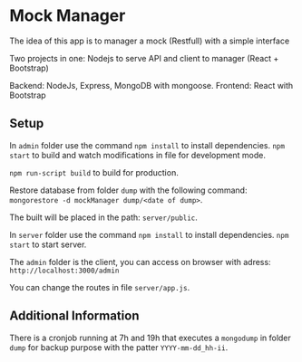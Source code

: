 # Mock Manager

The idea of this app is to manager a mock (Restfull) with a simple interface

Two projects in one: Nodejs to serve API and client to manager (React + Bootstrap)

Backend: NodeJs, Express, MongoDB with mongoose.
Frontend: React with Bootstrap

## Setup

In `admin` folder use the command `npm install` to install dependencies.
`npm start` to build and watch modifications in file for development mode.

`npm run-script build` to build for production.

Restore database from folder `dump` with the following command: `mongorestore -d mockManager dump/<date of dump>`.

The built will be placed in the path: `server/public`.

In `server` folder use the command `npm install` to install dependencies.
`npm start` to start server.


The `admin` folder is the client, you can access on browser with adress:  `http://localhost:3000/admin`


You can change the routes in file `server/app.js`.


## Additional Information

There is a cronjob running at 7h and 19h that executes a `mongodump` in folder `dump` for backup purpose with the patter `YYYY-mm-dd_hh-ii`.
